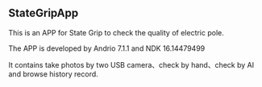 ## StateGripApp

This is an APP for State Grip to check the quality of electric pole.

The APP is developed by Andrio 7.1.1 and NDK 16.14479499

It contains take photos by two USB camera、check by hand、check by AI and browse history record.
